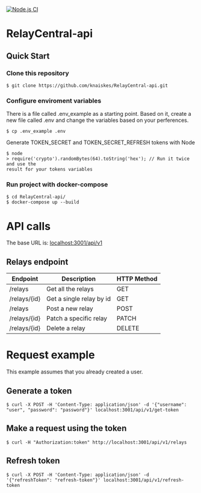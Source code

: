 [![Node.js CI](https://github.com/knaiskes/RelayCentral-api/actions/workflows/test.yml/badge.svg)](https://github.com/knaiskes/RelayCentral-api/actions/workflows/test.yml)

# RelayCentral-api

## Quick Start

### Clone this repository

```
$ git clone https://github.com/knaiskes/RelayCentral-api.git
```

### Configure enviroment variables

There is a file called .env_example as a starting point. Based on it, create a
new file called .env and change the variables based on your perferences.

```
$ cp .env_example .env
```

Generate TOKEN_SECRET and TOKEN_SECRET_REFRESH tokens with Node

```
$ node
> require('crypto').randomBytes(64).toString('hex'); // Run it twice and use the
result for your tokens variables
```

### Run project with docker-compose

```
$ cd RelayCentral-api/
$ docker-compose up --build
```

# API calls

The base URL is: [localhost:3001/api/v1](localhost:3001/api/v1)

## Relays endpoint

| Endpoint     | Description              | HTTP Method |
|--------------|--------------------------|-------------|
| /relays      | Get all the relays       | GET         |
| /relays/{id} | Get a single relay by id | GET         |
| /relays      | Post a new relay         | POST        |
| /relays/{id} | Patch a specific relay   | PATCH       |
| /relays/{id} | Delete a relay           | DELETE      |

# Request example
This example assumes that you already created a user.

## Generate  a token

```
$ curl -X POST -H 'Content-Type: application/json' -d '{"username": "user", "password": "password"}' localhost:3001/api/v1/get-token
```

## Make a request using the token

```
$ curl -H "Authorization:token" http://localhost:3001/api/v1/relays
```

## Refresh token

```
$ curl -X POST -H 'Content-Type: application/json' -d '{"refreshToken": "refresh-token"}' localhost:3001/api/v1/refresh-token
```

